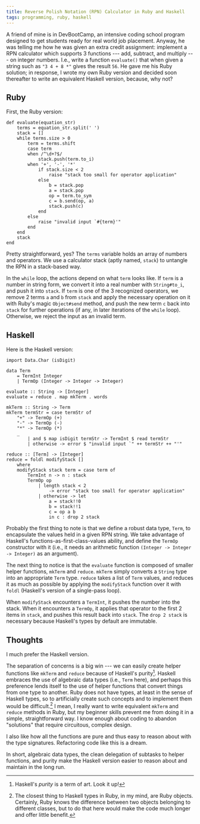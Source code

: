 ```yaml
---
title: Reverse Polish Notation (RPN) Calculator in Ruby and Haskell
tags: programming, ruby, haskell
---
```


A friend of mine is in DevBootCamp, an intensive coding school program designed to get students ready for real world job placement.
Anyway, he was telling me how he was given an extra credit assignment: implement a RPN calculator which supports 3 functions --- add, subtract, and multiply --- on integer numbers.
I.e., write a function `evaluate()` that when given a string such as `"3 4 + 8 *"` gives the result `56`.
He gave me his Ruby solution; in response, I wrote my own Ruby version and decided soon thereafter to write an equivalent Haskell version, because, why not?

## Ruby

First, the Ruby version:

```{.ruby .numberLines}
def evaluate(equation_str)
	terms = equation_str.split(' ')
	stack = []
	while terms.size > 0
		term = terms.shift
		case term
		when /^\d+?$/
			stack.push(term.to_i)
		when '+', '-', '*'
			if stack.size < 2
				raise "stack too small for operator application"
			else
				b = stack.pop
				a = stack.pop
				op = term.to_sym
				c = b.send(op, a)
				stack.push(c)
			end
		else
			raise "invalid input `#{term}'"
		end
	end
	stack
end
```

Pretty straightforward, yes?
The `terms` variable holds an array of numbers and operators.
We use a calculator stack (aptly named, `stack`) to untangle the RPN in a stack-based way.

In the `while` loop, the actions depend on what `term` looks like.
If `term` is a number in string form, we convert it into a real number with `String#to_i`, and push it into `stack`.
If `term` is one of the 3 recognized operators, we remove 2 terms `a` and `b` from `stack` and apply the necessary operation on it with Ruby's magic `Object#send` method, and push the new term `c` back into `stack` for further operations (if any, in later iterations of the `while` loop).
Otherwise, we reject the input as an invalid term.

## Haskell

Here is the Haskell version:

```{.haskell .numberLines}
import Data.Char (isDigit)

data Term
	= TermInt Integer
	| TermOp (Integer -> Integer -> Integer)

evaluate :: String -> [Integer]
evaluate = reduce . map mkTerm . words

mkTerm :: String -> Term
mkTerm termStr = case termStr of
	"+" -> TermOp (+)
	"-" -> TermOp (-)
	"*" -> TermOp (*)
	_
		| and $ map isDigit termStr -> TermInt $ read termStr
		| otherwise -> error $ "invalid input `" ++ termStr ++ "'"

reduce :: [Term] -> [Integer]
reduce = foldl modifyStack []
	where
	modifyStack stack term = case term of
		TermInt n -> n : stack
		TermOp op
			| length stack < 2
				-> error "stack too small for operator application"
			| otherwise -> let
				a = stack!!0
				b = stack!!1
				c = op a b
				in c : drop 2 stack
```

Probably the first thing to note is that we define a robust data type, `Term`, to encapsulate the values held in a given RPN string.
We take advantage of Haskell's functions-as-first-class-values ability, and define the `TermOp` constructor with it (i.e., it needs an arithmetic function `(Integer -> Integer -> Integer)` as an argument).

The next thing to notice is that the `evaluate` function is composed of smaller helper functions, `mkTerm` and `reduce`.
`mkTerm` simply converts a `String` type into an appropriate `Term` type.
`reduce` takes a list of `Term` values, and reduces it as much as possible by applying the `modifyStack` function over it with `foldl` (Haskell's version of a single-pass loop).

When `modifyStack` encounters a `TermInt`, it pushes the number into the stack.
When it encounters a `TermOp`, it applies that operator to the first 2 items in `stack`, and pushes this result back into `stack`.
The `drop 2 stack` is necessary because Haskell's types by default are immutable.

## Thoughts

I much prefer the Haskell version.

The separation of concerns is a big win --- we can easily create helper functions like `mkTerm` and `reduce` because of Haskell's purity[^purity].
Haskell embraces the use of algebraic data types (i.e., `Term` here), and perhaps this preference lends itself to the use of helper functions that convert things from one type to another.
Ruby does not have types, at least in the sense of Haskell types, so to artificially create such concepts and to implement them would be difficult.[^ruby-type]
I mean, I really want to write equivalent `mkTerm` and `reduce` methods in Ruby, but my beginner skills prevent me from doing it in a simple, straightforward way.
I know enough about coding to abandon "solutions" that require circuitous, complex design.

I also like how all the functions are pure and thus easy to reason about with the type signatures.
Refactoring code like this is a dream.

In short, algebraic data types, the clean delegation of subtasks to helper functions, and purity make the Haskell version easier to reason about and maintain in the long run.

[^purity]: Haskell's *purity* is a term of art. Look it up!
[^ruby-type]: The closest thing to Haskell types in Ruby, in my mind, are Ruby objects.
Certainly, Ruby knows the difference between two objects belonging to different classes, but to do that here would make the code much longer and offer little benefit.
